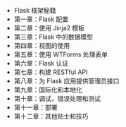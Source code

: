 +   Flask 框架秘籍
+   第一章：Flask 配置
+   第二章：使用 Jinja2 模板
+   第三章：Flask 中的数据模型
+   第四章：视图的使用
+   第五章：使用 WTForms 处理表单
+   第六章：Flask 认证
+   第七章：构建 RESTful API
+   第八章：为 Flask 应用提供管理员接口
+   第九章：国际化和本地化
+   第十章：调试，错误处理和测试
+   第十一章：部署
+   第十二章：其他贴士和技巧